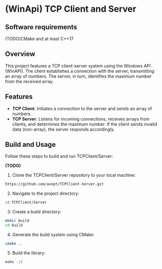 # (WinApi) TCP Client and Server 

## Software requirements
(TODO)CMake and at least C++17 

## Overview
This project features a TCP client-server system using the Windows API (WinAPI). 
The client establishes a connection with the server, transmitting an array of numbers. The server, in turn, identifies the maximum number from the received array.

## Features
- **TCP Client**: Initiates a connection to the server and sends an array of numbers.
- **TCP Server**: Listens for incoming connections, receives arrays from clients, and determines the maximum number.
  If the client sends invalid data (non-array), the server responds accordingly.


## Build and Usage

Follow these steps to build and run TCPClient/Server:

**(TODO)**
1. Clone the TCPClient/Server repository to your local machine:
```bash
https://github.com/avept/TCPClient-Server.git
```

2. Navigate to the project directory:
```bash 
cd TCPClient/Server
```

3. Create a build directory:
```bash
mkdir build
cd build
```
   
4. Generate the build system using CMake:
```bash
cmake ..
```

5. Build the library:
```bash
make -j4
```
